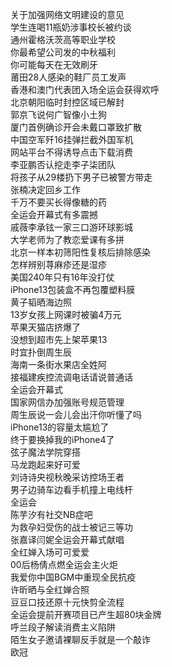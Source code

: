 关于加强网络文明建设的意见  
学生连喝11瓶奶涉事校长被约谈  
通州霍格沃茨高等职业学校  
你最希望公司发的中秋福利  
你可能每天在无效刷牙  
莆田28人感染的鞋厂员工发声  
香港和澳门代表团入场全运会获得欢呼  
北京朝阳临时封控区域已解封  
郭京飞说何广智像小土狗  
厦门首例确诊开会未戴口罩致扩散  
中国空军歼16挂弹拦截外国军机  
网站平台不得诱导点击下载消费  
李亚鹏否认挖走李子柒团队  
将孩子从29楼扔下男子已被警方带走  
张楠决定回乡工作  
千万不要买长得像糖的药  
全运会开幕式有多震撼  
戚薇李承铉一家三口游环球影城  
大学老师为了教恋爱课有多拼  
北京一样本初筛阳性复核后排除感染  
怎样辨别荨麻疹还是湿疹  
美国240年只有16年没打仗  
iPhone13包装盒不再包覆塑料膜  
黄子韬晒海边照  
13岁女孩上网课时被骗4万元  
苹果天猫店挤爆了  
没想到超市先上架苹果13  
时宜扑倒周生辰  
海南一条街水果店全姓阿  
接福建疾控流调电话请说普通话  
全运会开幕式  
国家网信办加强账号规范管理  
周生辰说一会儿会出汗你听懂了吗  
iPhone13的容量太尴尬了  
终于要换掉我的iPhone4了  
弦子魔法学院穿搭  
马龙跑起来好可爱  
刘诗诗央视秋晚采访控场王者  
男子边骑车边看手机撞上电线杆  
全运会  
陈芋汐有社交NB症吧  
为救孕妇受伤的战士被记三等功  
张嘉译闫妮全运会开幕式献唱  
全红婵入场可可爱爱  
00后杨倩点燃全运会主火炬  
我爱你中国BGM中重现全民抗疫  
许昕晒与全红婵合照  
豆豆口技还原十元快剪全流程  
全运会提前开赛项目已产生超80块金牌  
呼兰段子解读消费主义陷阱  
陌生女子邀请裸聊反手就是一个敲诈  
欧冠  
